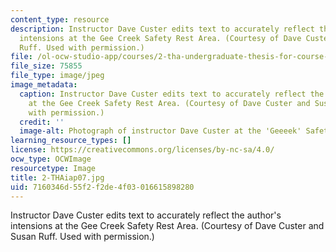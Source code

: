 ```yaml
---
content_type: resource
description: Instructor Dave Custer edits text to accurately reflect the author's
  intensions at the Gee Creek Safety Rest Area. (Courtesy of Dave Custer and Susan
  Ruff. Used with permission.)
file: /ol-ocw-studio-app/courses/2-tha-undergraduate-thesis-for-course-2-a-january-iap-2007/7160346d55f2f2de4f03016615898280_2-THAiap07.jpg
file_size: 75855
file_type: image/jpeg
image_metadata:
  caption: Instructor Dave Custer edits text to accurately reflect the author's intentions
    at the Gee Creek Safety Rest Area. (Courtesy of Dave Custer and Susan Ruff. Used
    with permission.)
  credit: ''
  image-alt: Photograph of instructor Dave Custer at the 'Geeeek' Safety Area.
learning_resource_types: []
license: https://creativecommons.org/licenses/by-nc-sa/4.0/
ocw_type: OCWImage
resourcetype: Image
title: 2-THAiap07.jpg
uid: 7160346d-55f2-f2de-4f03-016615898280
---
```

Instructor Dave Custer edits text to accurately reflect the author's intensions at the Gee Creek Safety Rest Area. (Courtesy of Dave Custer and Susan Ruff. Used with permission.)